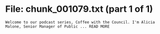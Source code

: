 ﻿# File: chunk_001079.txt (part 1 of 1)
```
Welcome to our podcast series, Coffee with the Council. I'm Alicia Malone, Senior Manager of Public ... READ MORE
```

